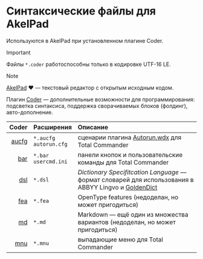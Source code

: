 # Синтаксические файлы для AkelPad

Используются в AkelPad при установленном плагине Coder.  

> [!IMPORTANT]  
> Файлы `*.coder` работоспособны только в кодировке UTF-16 LE.  


> [!NOTE]  
> [AkelPad](https://akelpad.sourceforge.net/en/index.php) ❤️ — текстовый редактор с открытым исходным кодом.  
>  
> Плагин [Coder](https://akelpad.sourceforge.net/en/plugins.php) — дополнительные возможности для программирования: подсветка синтаксиса, поддержка сворачиваемых блоков (фолдинг), авто-дополнение.  

| Coder | Расширения                 | Описание                                                                                           |
| ----: | :------------------------- | :------------------------------------------------------------------------------------------------- |
| [aucfg](https://github.com/yozhic/AkelPad-coders/blob/main/aucfg.coder) | `*.aucfg`<br>`autorun.cfg` | сценарии плагина [Autorun.wdx](https://wincmd.ru/plugring/autorun.html) для Total Commander        |
| [bar](https://github.com/yozhic/AkelPad-coders/blob/main/bar.coder) | `*.bar`<br>`usercmd.ini`   | панели кнопок и пользовательские команды для Total Commander                                       |
| [dsl](https://github.com/yozhic/AkelPad-coders/blob/main/dsl.coder) | `*.dsl`                    | _Dictionary Specifitcation Language_ — формат словарей для использования в ABBYY Lingvo и [GoldenDict](https://github.com/goldendict/goldendict) |
| [fea](https://github.com/yozhic/AkelPad-coders/blob/main/fea.coder) | `*.fea`                    | OpenType features (недоделан, но может пригодиться)                                                |
| [md](https://github.com/yozhic/AkelPad-coders/blob/main/md.coder) | `*.md`                     | Markdown — ещё один из множества вариантов (недоделан, но может пригодиться)                       |
| [mnu](https://github.com/yozhic/AkelPad-coders/blob/main/mnu.coder) | `*.mnu`                    | выпадающие меню для Total Commander                                                                |
